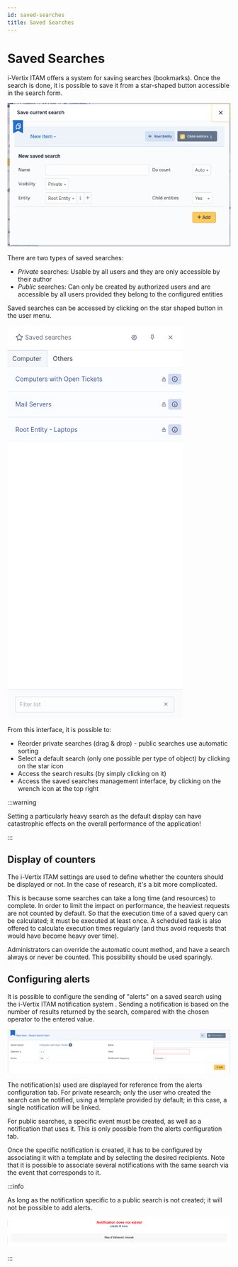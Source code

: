 ```yaml
---
id: saved-searches
title: Saved Searches
---
```


# Saved Searches 

i-Vertix ITAM offers a system for saving searches (bookmarks). Once the search is
done, it is possible to save it from a star-shaped button accessible in
the search form.

![Saving a search](../assets/first-steps/images/save_search.png)

There are two types of saved searches:

- *Private* searches: Usable by all users and they are only accessible
  by their author
- *Public* searches: Can only be created by authorized users and are
  accessible by all users provided they belong to the configured
  entities

Saved searches can be accessed by clicking on the star shaped button in
the user menu.

![List of saved searches](../assets/first-steps/images/saved_searches.png)

From this interface, it is possible to:

- Reorder private searches (drag & drop) - public searches use automatic
  sorting
- Select a default search (only one possible per type of object) by
  clicking on the star icon
- Access the search results (by simply clicking on it)
- Access the saved searches management interface, by clicking on the
  wrench icon at the top right

:::warning

Setting a particularly heavy search as the default display can have
catastrophic effects on the overall performance of the application!

:::

## Display of counters

The i-Vertix ITAM settings are used to define whether the counters should be
displayed or not. In the case of research, it's a bit more complicated.

This is because some searches can take a long time (and resources) to
complete. In order to limit the impact on performance, the heaviest
requests are not counted by default. So that the execution time of a
saved query can be calculated; it must be executed at least once. A
scheduled task is also offered to calculate execution times regularly
(and thus avoid requests that would have become heavy over time).

Administrators can override the automatic count method, and have a
search always or never be counted. This possibility should be used
sparingly.

## Configuring alerts

It is possible to configure the sending of "alerts" on a saved search
using the i-Vertix ITAM notification system . Sending a notification is based on
the number of results returned by the search, compared with the chosen
operator to the entered value.

![Configuration of alerts on saved searches](../assets/first-steps/images/saved_search_alert.png)

The notification(s) used are displayed for reference from the alerts
configuration tab. For private research; only the user who created the
search can be notified, using a template provided by default; in this
case, a single notification will be linked.

For public searches, a specific event must be created, as well as a
notification that uses it. This is only possible from the alerts
configuration tab.

Once the specific notification is created, it has to be configured by
associating it with a template and by selecting the desired recipients.
Note that it is possible to associate several notifications with the
same search via the event that corresponds to it.

:::info

As long as the notification specific to a public search is not
created; it will not be possible to add alerts.

![No saved search notification message](../assets/first-steps/images/saved_search_nonotif.png)

:::

